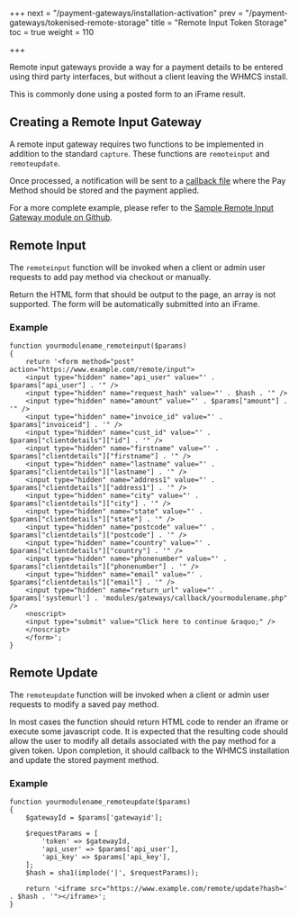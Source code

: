  +++
next = "/payment-gateways/installation-activation"
prev = "/payment-gateways/tokenised-remote-storage"
title = "Remote Input Token Storage"
toc = true
weight = 110

+++

Remote input gateways provide a way for a payment details to be entered using third party interfaces, but without a client leaving the WHMCS install.

This is commonly done using a posted form to an iFrame result.

## Creating a Remote Input Gateway

A remote input gateway requires two functions to be implemented in addition to the standard `capture`.
These functions are `remoteinput` and `remoteupdate`.

Once processed, a notification will be sent to a [callback file][callbacks] where the Pay Method should be stored and the payment applied.

For a more complete example, please refer to the [Sample Remote Input Gateway module on Github][github-sample].

## Remote Input

The `remoteinput` function will be invoked when a client or admin user requests to add pay method via checkout or manually.

Return the HTML form that should be output to the page, an array is not supported.
The form will be automatically submitted into an iFrame.

### Example

```
function yourmodulename_remoteinput($params)
{
    return '<form method="post" action="https://www.example.com/remote/input">
    <input type="hidden" name="api_user" value="' . $params["api_user"] . '" />
    <input type="hidden" name="request_hash" value="' . $hash . '" />
    <input type="hidden" name="amount" value="' . $params["amount"] . '" />
    <input type="hidden" name="invoice_id" value="' . $params["invoiceid"] . '" />
    <input type="hidden" name="cust_id" value="' . $params["clientdetails"]["id"] . '" />
    <input type="hidden" name="firstname" value="' . $params["clientdetails"]["firstname"] . '" />
    <input type="hidden" name="lastname" value="' . $params["clientdetails"]["lastname"] . '" />
    <input type="hidden" name="address1" value="' . $params["clientdetails"]["address1"] . '" />
    <input type="hidden" name="city" value="' . $params["clientdetails"]["city"] . '" />
    <input type="hidden" name="state" value="' . $params["clientdetails"]["state"] . '" />
    <input type="hidden" name="postcode" value="' . $params["clientdetails"]["postcode"] . '" />
    <input type="hidden" name="country" value="' . $params["clientdetails"]["country"] . '" />
    <input type="hidden" name="phonenumber" value="' . $params["clientdetails"]["phonenumber"] . '" />
    <input type="hidden" name="email" value="' . $params["clientdetails"]["email"] . '" />
    <input type="hidden" name="return_url" value="' . $params['systemurl'] . 'modules/gateways/callback/yourmodulename.php" />
    <noscript>
    <input type="submit" value="Click here to continue &raquo;" />
    </noscript>
    </form>';
}
```

## Remote Update

The `remoteupdate` function will be invoked when a client or admin user requests to modify a saved pay method.

In most cases the function should return HTML code to render an iframe or execute some javascript code.
It is expected that the resulting code should allow the user to modify all details associated with the pay method for a given token.
Upon completion, it should callback to the WHMCS installation and update the stored payment method.

### Example

```
function yourmodulename_remoteupdate($params)
{
    $gatewayId = $params['gatewayid'];

    $requestParams = [
        'token' => $gatewayId,
        'api_user' => $params['api_user'],
        'api_key' => $params['api_key'],
    ];
    $hash = sha1(implode('|', $requestParams));
    
    return '<iframe src="https://www.example.com/remote/update?hash=' . $hash . '"></iframe>';
}
```

[callbacks]: /payment-gateways/callbacks "Callback Files"
[github-sample]: https://github.com/WHMCS/sample-remote-input-gateway "Sample Remote Input Gateway module on Github"
